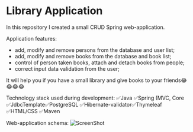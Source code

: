 # Library Application
In this repository I created a small CRUD Spring web-application.
<br />

Application features:
- add, modify and remove persons from the database and user list;
- add, modify and remove books from the database and book list;
- control of person taken books, attach and detach books from people;
- correct input data validation from the user;

It will help you if you have a small library and give books to your friends😂😂😂😂

Technology stack used during development: ✅Java ✅Spring (MVC, Core
✅JdbcTemplate✅PostgreSQL ✅Hibernate-validator✅Thymeleaf ✅HTML/CSS  ✅Maven
<br />

Web-application schema:
![ScreenShot](https://user-images.githubusercontent.com/63511356/184003913-14f534f8-fa37-4a38-9795-9b6263896a2f.png)
